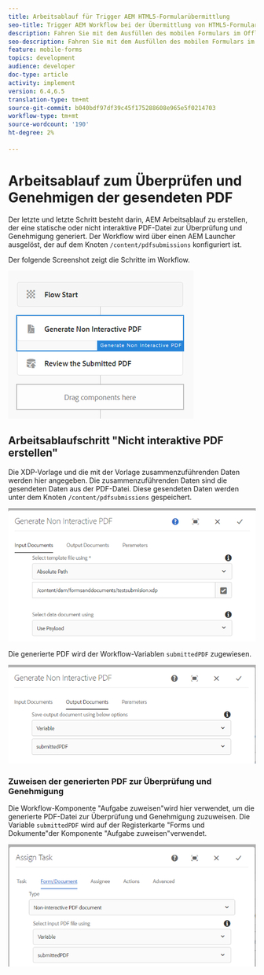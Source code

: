 ```yaml
---
title: Arbeitsablauf für Trigger AEM HTML5-Formularübermittlung
seo-title: Trigger AEM Workflow bei der Übermittlung von HTML5-Formularen
description: Fahren Sie mit dem Ausfüllen des mobilen Formulars im Offlinemodus fort und senden Sie das Mobile-Formular an den Trigger AEM Arbeitsablauf
seo-description: Fahren Sie mit dem Ausfüllen des mobilen Formulars im Offlinemodus fort und senden Sie das Mobile-Formular an den Trigger AEM Arbeitsablauf
feature: mobile-forms
topics: development
audience: developer
doc-type: article
activity: implement
version: 6.4,6.5
translation-type: tm+mt
source-git-commit: b040bdf97df39c45f175288608e965e5f0214703
workflow-type: tm+mt
source-wordcount: '190'
ht-degree: 2%

---
```



# Arbeitsablauf zum Überprüfen und Genehmigen der gesendeten PDF

Der letzte und letzte Schritt besteht darin, AEM Arbeitsablauf zu erstellen, der eine statische oder nicht interaktive PDF-Datei zur Überprüfung und Genehmigung generiert. Der Workflow wird über einen AEM Launcher ausgelöst, der auf dem Knoten `/content/pdfsubmissions` konfiguriert ist.

Der folgende Screenshot zeigt die Schritte im Workflow.

![ Workflow](assets/workflow.PNG)

## Arbeitsablaufschritt &quot;Nicht interaktive PDF erstellen&quot;

Die XDP-Vorlage und die mit der Vorlage zusammenzuführenden Daten werden hier angegeben. Die zusammenzuführenden Daten sind die gesendeten Daten aus der PDF-Datei. Diese gesendeten Daten werden unter dem Knoten `/content/pdfsubmissions` gespeichert.

![ Workflow](assets/generate-pdf1.PNG)

Die generierte PDF wird der Workflow-Variablen `submittedPDF` zugewiesen.

![ Workflow](assets/generate-pdf2.PNG)

### Zuweisen der generierten PDF zur Überprüfung und Genehmigung

Die Workflow-Komponente &quot;Aufgabe zuweisen&quot;wird hier verwendet, um die generierte PDF-Datei zur Überprüfung und Genehmigung zuzuweisen. Die Variable `submittedPDF` wird auf der Registerkarte &quot;Forms und Dokumente&quot;der Komponente &quot;Aufgabe zuweisen&quot;verwendet.

![ Workflow](assets/assign-task.PNG)
